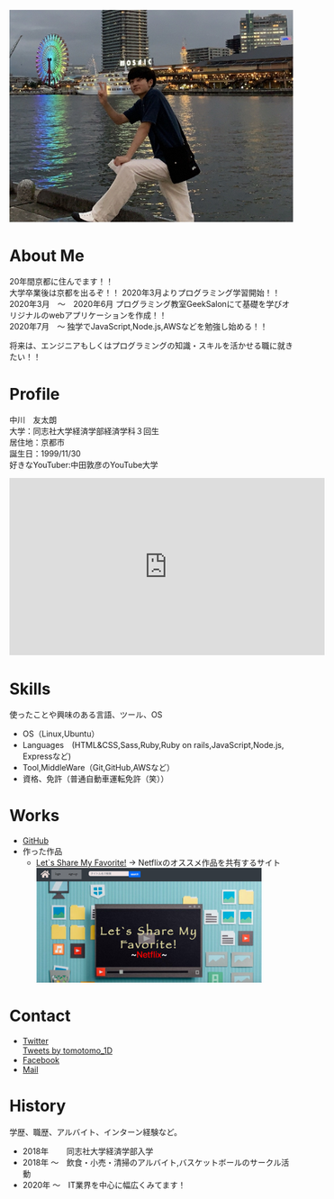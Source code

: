 <img src ="profile_face.jpg" width="600"><br>

# About Me
20年間京都に住んでます！！  
大学卒業後は京都を出るぞ！！
2020年3月よりプログラミング学習開始！！  
2020年3月　〜　2020年6月 プログラミング教室GeekSalonにて基礎を学びオリジナルのwebアプリケーションを作成！！  
2020年7月　〜 独学でJavaScript,Node.js,AWSなどを勉強し始める！！  

将来は、エンジニアもしくはプログラミングの知識・スキルを活かせる職に就きたい！！  

# Profile
中川　友太朗<br>
大学：同志社大学経済学部経済学科３回生<br>
居住地：京都市<br>
誕生日：1999/11/30<br>
好きなYouTuber:中田敦彦のYouTube大学<br>
<iframe width="560" height="315" src="https://www.youtube.com/embed/FH7L0kyl2GA" frameborder="0" allow="accelerometer; autoplay; encrypted-media; gyroscope; picture-in-picture" allowfullscreen></iframe>

# Skills
使ったことや興味のある言語、ツール、OS
- OS（Linux,Ubuntu）
- Languages　(HTML&CSS,Sass,Ruby,Ruby on rails,JavaScript,Node.js, Expressなど)
- Tool,MiddleWare（Git,GitHub,AWSなど）
- 資格、免許（普通自動車運転免許（笑））

# Works
- [GitHub](https://github.com/tomosuke-art)
- 作った作品
  - [Let`s Share My Favorite!](lets-share-netflix.herokuapp.com/) -> Netflixのオススメ作品を共有するサイト
<img src ="lets-share-netflix.jpg" width="400"><br>

# Contact
- [Twitter](https://twitter.com/tomotomo_1D)<br>
<a class="twitter-timeline" data-width="400" data-height="400" data-theme="light" href="https://twitter.com/tomotomo_1D?ref_src=twsrc%5Etfw">Tweets by tomotomo_1D</a> <script async src="https://platform.twitter.com/widgets.js" charset="utf-8"></script>
- [Facebook](https://www.facebook.com/profile.php?id=100011250104610)
- [Mail](taro91834@gmail.com)

# History
学歴、職歴、アルバイト、インターン経験など。
- 2018年 　　同志社大学経済学部入学
- 2018年 〜　飲食・小売・清掃のアルバイト,バスケットボールのサークル活動
- 2020年 〜　IT業界を中心に幅広くみてます！
